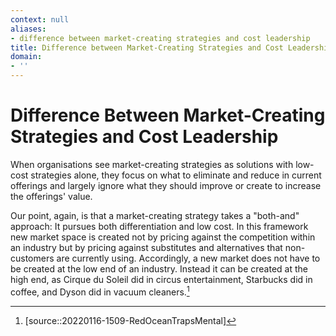 ```yaml
---
context: null
aliases:
- difference between market-creating strategies and cost leadership
title: Difference between Market-Creating Strategies and Cost Leadership
domain:
- ''
---
```


# Difference Between Market-Creating Strategies and Cost Leadership

When organisations see market-creating strategies as solutions with low-cost strategies alone, they focus on what to eliminate and reduce in current offerings and largely ignore what they should improve or create to increase the offerings' value.

Our point, again, is that a market-creating strategy takes a "both-and" approach: It pursues both differentiation and low cost. In this framework new market space is created not by pricing against the competition within an industry but by pricing against substitutes and alternatives that non-customers are currently using. Accordingly, a new market does not have to be created at the low end of an industry. Instead it can be created at the high end, as Cirque du Soleil did in circus entertainment, Starbucks did in coffee, and Dyson did in vacuum cleaners.[^1]

[^1]: [source::20220116-1509-RedOceanTrapsMental]

